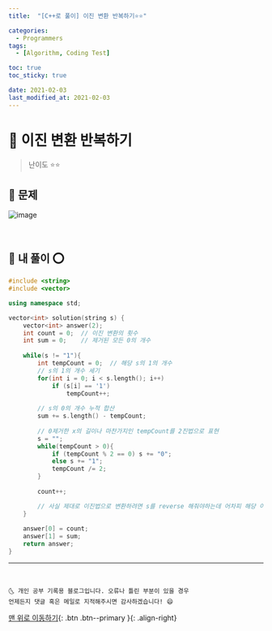 ```yaml
---
title:  "[C++로 풀이] 이진 변환 반복하기⭐⭐" 

categories:
  - Programmers
tags:
  - [Algorithm, Coding Test]

toc: true
toc_sticky: true

date: 2021-02-03
last_modified_at: 2021-02-03
---
```



# 📌 이진 변환 반복하기

> 난이도 ⭐⭐

## 🚀 문제

![image](https://user-images.githubusercontent.com/42318591/106733894-c3503900-6655-11eb-8295-71afd437ef2d.png)


<br>

## 🚀 내 풀이 ⭕

```cpp
#include <string>
#include <vector>

using namespace std;

vector<int> solution(string s) {
    vector<int> answer(2);
    int count = 0;  // 이진 변환의 횟수
    int sum = 0;    // 제거된 모든 0의 개수
    
    while(s != "1"){
        int tempCount = 0;  // 해당 s의 1의 개수
        // s의 1의 개수 세기
        for(int i = 0; i < s.length(); i++)
            if (s[i] == '1')
                tempCount++;
        
        // s의 0의 개수 누적 합산
        sum += s.length() - tempCount;
        
        // 0제거한 x의 길이나 마찬가지인 tempCount를 2진법으로 표현
        s = "";
        while(tempCount > 0){
            if (tempCount % 2 == 0) s += "0";
            else s += "1";
            tempCount /= 2;
        }
        
        count++;

        // 사실 제대로 이진법으로 변환하려면 s를 reverse 해줘야하는데 어차피 해당 이진법을 구하는게 아닌 0의 개수, 1의 개수만 따지므로 reverse 하지 않아도 됨.
    }
    
    answer[0] = count;
    answer[1] = sum;
    return answer;
}
```

***
<br>

    🌜 개인 공부 기록용 블로그입니다. 오류나 틀린 부분이 있을 경우 
    언제든지 댓글 혹은 메일로 지적해주시면 감사하겠습니다! 😄

[맨 위로 이동하기](#){: .btn .btn--primary }{: .align-right}